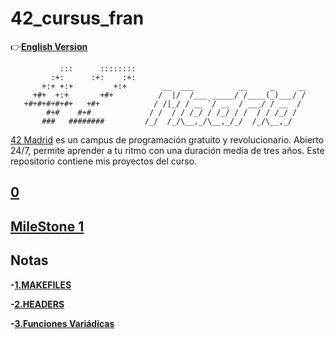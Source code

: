 # 42_cursus_fran
:point_right:**[English Version](README_en.md)**
```
           :::      ::::::::   
         :+:      :+:    :+:   
       +:+ +:+         +:+        __  ___          __     _     __
     +#+  +:+       +#+          /  |/  /___ _____/ /____(_)___/ /
   +#+#+#+#+#+   +#+            / /|_/ / __ `/ __  / ___/ / __  / 
        #+#    #+#             / /  / / /_/ / /_/ / /  / / /_/ /  
       ###   ########         /_/  /_/\__,_/\__,_/_/  /_/\__,_/  
```
[42 Madrid](https://www.42madrid.com/) es un campus de programación gratuito y revolucionario. Abierto 24/7, permite aprender a tu ritmo con una duración media de tres años. Este repositorio contiene mis proyectos del curso.

## [0](0)
## [MileStone 1](milestone_1)

## Notas

**-[1.MAKEFILES](documentation/makefile.md)**

**-[2.HEADERS](documentation/header.md)**

**-[3.Funciones Variádicas](documentation/funciones_variadicas.md)**

